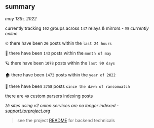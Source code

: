 
## summary
_may 13th, 2022_

currently tracking `102` groups across `147` relays & mirrors - _`55` currently online_

⏲ there have been `26` posts within the `last 24 hours`

🦈 there have been `143` posts within the `month of may`

🪐 there have been `1078` posts within the `last 90 days`

🏚 there have been `1472` posts within the `year of 2022`

🦕 there have been `3758` posts `since the dawn of ransomwatch`

there are `49` custom parsers indexing posts

_`20` sites using v2 onion services are no longer indexed - [support.torproject.org](https://support.torproject.org/onionservices/v2-deprecation/)_

> see the project [README](https://github.com/thetanz/ransomwatch#ransomwatch--) for backend technicals
